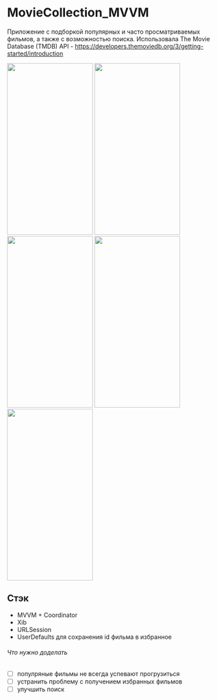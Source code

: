 # MovieCollection_MVVM

Приложение с подборкой популярных и часто просматриваемых фильмов, а также с возможностью поиска.
Использовала The Movie Database (TMDB) API - https://developers.themoviedb.org/3/getting-started/introduction
<p float="left">
<img src=https://user-images.githubusercontent.com/89018935/194552064-f7f00b22-c099-4865-8a52-98a24b693851.png width="200" height="400">
<img src=https://user-images.githubusercontent.com/89018935/194552079-96ecafbc-60a3-4f7e-a7e0-c4480b493848.png width="200" height="400">
<img src=https://user-images.githubusercontent.com/89018935/194552244-264eb561-e306-414c-a48d-d5af00cf6f42.png width="200" height="400">
<img src=https://user-images.githubusercontent.com/89018935/194552254-f582cb3a-7353-4573-90ff-0a5dc4c89768.png width="200" height="400">
<img src=https://user-images.githubusercontent.com/89018935/194552266-839bc98e-4a40-4108-be54-ba44fce2b8c6.png width="200" height="400">
</p>

## Стэк
* MVVM + Coordinator
* Xib
* URLSession
* UserDefaults для сохранения id фильма в избранное

###### Что нужно доделать
- [ ] популряные фильмы не всегда успевают прогрузиться
- [ ] устранить проблему с получением избранных фильмов
- [ ] улучшить поиск
